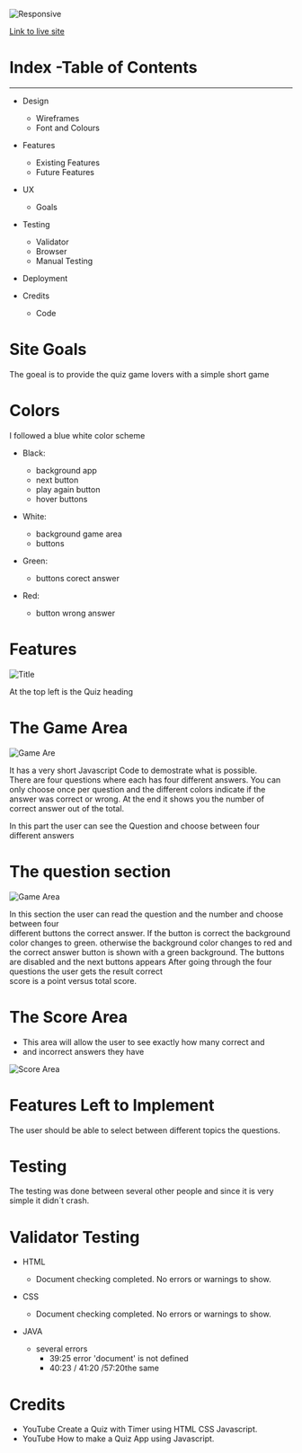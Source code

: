 ![Responsive](IMG-8199.jpg)


[Link to live site](https://charly1357.github.io/quizend)

# Index -Table of Contents

***

* Design

  * Wireframes
  * Font and Colours

* Features
  * Existing Features
  * Future Features
* UX
  * Goals
* Testing
  * Validator
  * Browser
  * Manual Testing
* Deployment

* Credits
  * Code

# Site Goals
  
The goeal is to provide the quiz game lovers with a simple short  game



# Colors

I followed a blue white color scheme

  * Black:
      * background app
      * next button
      * play again button
      * hover buttons
 
  * White: 
      * background game area
      * buttons

  * Green:
      * buttons corect answer
  * Red:
      * button wrong answer


  

# Features


![Title](IMG-8204.jpg)

 At the top left is the Quiz heading

# The Game Area

![Game Are](IMG-8213.jpg)

It has a very short Javascript Code to demostrate what is possible.  
There are four questions where each has four different answers.
You can only choose  once per question and the different
colors indicate if the answer was correct or wrong.
At the end it shows you the number of correct answer out of the total.

In this part the user can see the Question and choose between
four different answers

# The question section

![Game Area](IMG-8212.jpg)

In this section the user can read the question
and the number  and choose between four  
different buttons the correct answer.
If the button is correct the background color changes to green.
otherwise  the background color changes to red and the correct
answer button is shown with a green background.
The buttons are disabled and the next buttons appears
After going through the four questions the user gets the result correct   
score is a point versus total score.  


# The Score Area

  * This area will allow the user to see exactly how many correct and   
  * and incorrect answers they have 
  
![Score Area](IMG-8215.jpg)

# Features Left to Implement

The user should be able to select between different topics the questions.

# Testing

The testing was done between several other people and since it is very
simple it didn´t  crash.

# Validator Testing

* HTML
  * Document checking completed. No errors or warnings to show.
  
* CSS
  * Document checking completed. No errors or warnings to show.  

* JAVA  
  * several errors 
    * 39:25 error 'document' is not defined
    * 40:23 / 41:20 /57:20the same 
  

# Credits 

* YouTube Create a Quiz with Timer using HTML CSS Javascript. 
* YouTube How to make a Quiz App using Javascript.  